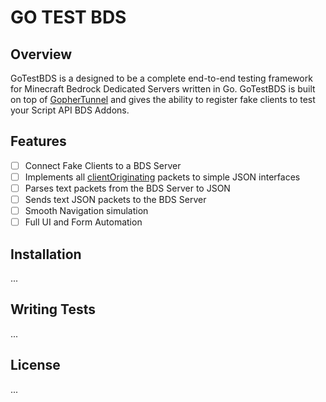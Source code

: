 # GO TEST BDS

## Overview

GoTestBDS is a designed to be a complete end-to-end testing framework for Minecraft Bedrock Dedicated Servers written in Go. GoTestBDS is built on top of [GopherTunnel](https://github.com/Sandertv/gophertunnel) and gives the ability to register fake clients to test your Script API BDS Addons.

## Features

- [ ] Connect Fake Clients to a BDS Server
- [ ] Implements all [clientOriginating](https://github.com/Sandertv/gophertunnel/blob/master/minecraft/protocol/packet/pool.go#L279) packets to simple JSON interfaces
- [ ] Parses text packets from the BDS Server to JSON
- [ ] Sends text JSON packets to the BDS Server
- [ ] Smooth Navigation simulation
- [ ] Full UI and Form Automation

## Installation

...

## Writing Tests

...

## License

...